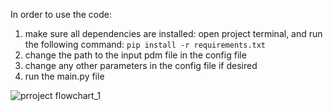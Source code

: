 In order to use the code:
1. make sure all dependencies are installed: open project terminal, and run the following command:
```pip install -r requirements.txt ```
2. change the path to the input pdm file in the config file
3. change any other parameters in the config file if desired
4. run the main.py file

![prroject flowchart_1](https://github.com/user-attachments/assets/b067cf16-65c1-46ed-bd0e-ba4501776040)